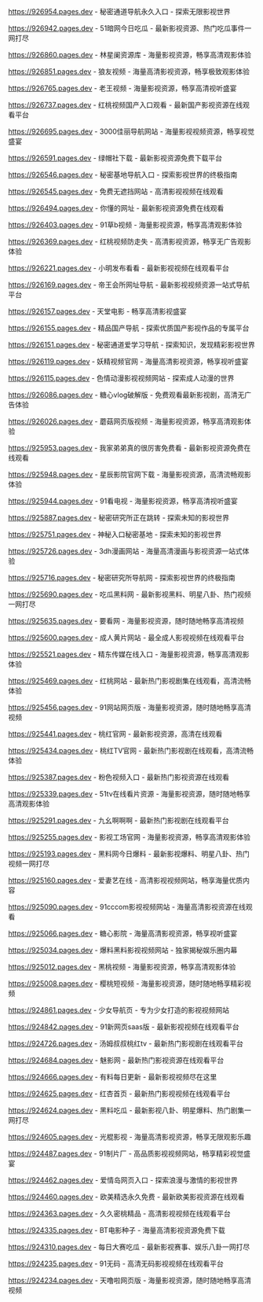 
https://926954.pages.dev - 秘密通道导航永久入口 - 探索无限影视世界

https://926942.pages.dev - 51暗网今日吃瓜 - 最新影视资源、热门吃瓜事件一网打尽

https://926860.pages.dev - 林星阑资源库 - 海量影视资源，畅享高清观影体验

https://926851.pages.dev - 狼友视频 - 海量高清影视资源，畅享极致观影体验

https://926765.pages.dev - 老王视频 - 海量影视资源，畅享高清视听盛宴

https://926737.pages.dev - 红桃视频国产入口观看 - 最新国产影视资源在线观看平台

https://926695.pages.dev - 3000佳丽导航网站 - 海量影视视频资源，畅享视觉盛宴

https://926591.pages.dev - 绿帽社下载 - 最新影视资源免费下载平台

https://926546.pages.dev - 秘密基地导航入口 - 探索影视世界的终极指南

https://926545.pages.dev - 免费无遮挡网站 - 高清影视视频在线观看

https://926494.pages.dev - 你懂的网址 - 最新影视资源免费在线观看

https://926403.pages.dev - 91草b视频 - 海量影视资源，畅享高清观影体验

https://926369.pages.dev - 红桃视频防走失 - 高清影视资源，畅享无广告观影体验

https://926221.pages.dev - 小明发布看看 - 最新影视视频在线观看平台

https://926169.pages.dev - 帝王会所网址导航 - 最新影视视频资源一站式导航平台

https://926157.pages.dev - 天堂电影 - 畅享高清影视盛宴

https://926155.pages.dev - 精品国产导航 - 探索优质国产影视作品的专属平台

https://926151.pages.dev - 秘密通道爱学习导航 - 探索知识，发现精彩影视世界

https://926119.pages.dev - 妖精视频官网 - 海量高清影视资源，畅享视听盛宴

https://926115.pages.dev - 色情动漫影视视频网站 - 探索成人动漫的世界

https://926086.pages.dev - 糖心vlog破解版 - 免费观看最新影视剧，高清无广告体验

https://926026.pages.dev - 蘑菇网页版视频 - 海量影视资源，畅享高清观影体验

https://925953.pages.dev - 我家弟弟真的很厉害免费看 - 最新影视资源免费在线观看

https://925948.pages.dev - 星辰影院官网下载 - 海量影视资源，高清流畅观影体验

https://925944.pages.dev - 91看电视 - 海量影视资源，畅享高清视听盛宴

https://925887.pages.dev - 秘密研究所正在跳转 - 探索未知的影视世界

https://925751.pages.dev - 神秘入口秘密基地 - 探索未知的影视世界

https://925726.pages.dev - 3dh漫画网站 - 海量高清漫画与影视资源一站式体验

https://925716.pages.dev - 秘密研究所导航网 - 探索影视世界的终极指南

https://925690.pages.dev - 吃瓜黑料网 - 最新影视黑料、明星八卦、热门视频一网打尽

https://925635.pages.dev - 要看网 - 海量影视资源，随时随地畅享高清视频

https://925600.pages.dev - 成人黄片网站 - 最全成人影视视频在线观看平台

https://925521.pages.dev - 精东传媒在线入口 - 海量影视资源，畅享高清观影体验

https://925469.pages.dev - 红桃网站 - 最新热门影视剧集在线观看，高清流畅体验

https://925456.pages.dev - 91网站网页版 - 海量影视资源，随时随地畅享高清视频

https://925441.pages.dev - 桃红官网 - 最新影视资源，高清在线观看

https://925434.pages.dev - 桃红TV官网 - 最新热门影视剧在线观看，高清流畅体验

https://925387.pages.dev - 粉色视频入口 - 最新热门影视资源在线观看

https://925339.pages.dev - 51tv在线看片资源 - 海量影视资源，随时随地畅享高清观影体验

https://925291.pages.dev - 九幺啊啊啊 - 最新热门影视剧在线观看平台

https://925255.pages.dev - 影视工场官网 - 海量影视资源，畅享高清观影体验

https://925193.pages.dev - 黑料网今日爆料 - 最新影视爆料、明星八卦、热门视频一网打尽

https://925160.pages.dev - 爱妻艺在线 - 高清影视视频网站，畅享海量优质内容

https://925090.pages.dev - 91cccom影视视频网站 - 海量高清影视资源在线观看

https://925066.pages.dev - 糖心影院 - 海量高清影视资源，畅享视听盛宴

https://925034.pages.dev - 爆料黑料影视视频网站 - 独家揭秘娱乐圈内幕

https://925012.pages.dev - 黑桃视频 - 海量影视资源，畅享高清观影体验

https://925008.pages.dev - 樱桃短视频 - 海量影视资源，随时随地畅享精彩视频

https://924861.pages.dev - 少女导航页 - 专为少女打造的影视视频网站

https://924842.pages.dev - 91新网页saas版 - 最新影视视频在线观看平台

https://924726.pages.dev - 汤姆叔叔桃红tv - 最新热门影视剧在线观看平台

https://924684.pages.dev - 魅影网 - 最新热门影视资源在线观看平台

https://924666.pages.dev - 有料每日更新 - 最新影视视频尽在这里

https://924625.pages.dev - 红杏首页 - 最新热门影视视频在线观看平台

https://924624.pages.dev - 黑料吃瓜 - 最新影视八卦、明星爆料、热门剧集一网打尽

https://924605.pages.dev - 光棍影视 - 海量高清影视资源，畅享无限观影乐趣

https://924487.pages.dev - 91制片厂 - 高品质影视视频网站，畅享精彩视觉盛宴

https://924462.pages.dev - 爱情岛网页入口 - 探索浪漫与激情的影视世界

https://924460.pages.dev - 欧美精选永久免费 - 最新欧美影视资源在线观看

https://924363.pages.dev - 久久密桃精品 - 高清影视视频在线观看平台

https://924335.pages.dev - BT电影种子 - 海量高清影视资源免费下载

https://924310.pages.dev - 每日大赛吃瓜 - 最新影视赛事、娱乐八卦一网打尽

https://924235.pages.dev - 91无码 - 高清无码影视视频在线观看平台

https://924234.pages.dev - 天噜啦网页版 - 海量影视资源，随时随地畅享高清视频
